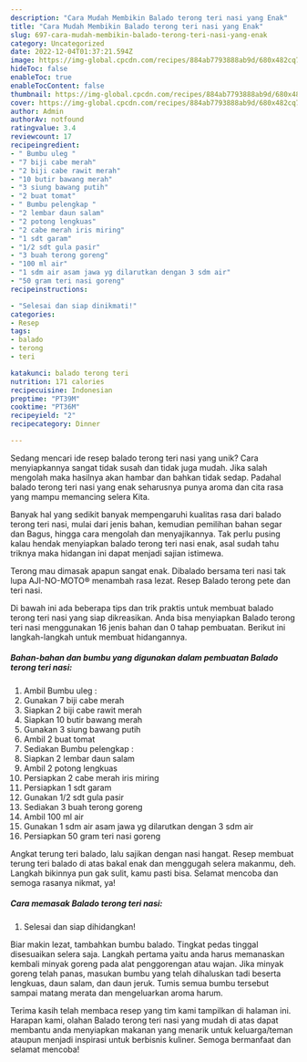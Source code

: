 ```yaml
---
description: "Cara Mudah Membikin Balado terong teri nasi yang Enak"
title: "Cara Mudah Membikin Balado terong teri nasi yang Enak"
slug: 697-cara-mudah-membikin-balado-terong-teri-nasi-yang-enak
category: Uncategorized
date: 2022-12-04T01:37:21.594Z
image: https://img-global.cpcdn.com/recipes/884ab7793888ab9d/680x482cq70/balado-terong-teri-nasi-foto-resep-utama.jpg
hideToc: false
enableToc: true
enableTocContent: false
thumbnail: https://img-global.cpcdn.com/recipes/884ab7793888ab9d/680x482cq70/balado-terong-teri-nasi-foto-resep-utama.jpg
cover: https://img-global.cpcdn.com/recipes/884ab7793888ab9d/680x482cq70/balado-terong-teri-nasi-foto-resep-utama.jpg
author: Admin
authorAv: notfound
ratingvalue: 3.4
reviewcount: 17
recipeingredient:
- " Bumbu uleg "
- "7 biji cabe merah"
- "2 biji cabe rawit merah"
- "10 butir bawang merah"
- "3 siung bawang putih"
- "2 buat tomat"
- " Bumbu pelengkap "
- "2 lembar daun salam"
- "2 potong lengkuas"
- "2 cabe merah iris miring"
- "1 sdt garam"
- "1/2 sdt gula pasir"
- "3 buah terong goreng"
- "100 ml air"
- "1 sdm air asam jawa yg dilarutkan dengan 3 sdm air"
- "50 gram teri nasi goreng"
recipeinstructions:

- "Selesai dan siap dinikmati!"
categories:
- Resep
tags:
- balado
- terong
- teri

katakunci: balado terong teri 
nutrition: 171 calories
recipecuisine: Indonesian
preptime: "PT39M"
cooktime: "PT36M"
recipeyield: "2"
recipecategory: Dinner

---
```





Sedang mencari ide resep balado terong teri nasi yang unik? Cara menyiapkannya sangat tidak susah dan tidak juga mudah. Jika salah mengolah maka hasilnya akan hambar dan bahkan tidak sedap. Padahal balado terong teri nasi yang enak seharusnya punya aroma dan cita rasa yang mampu memancing selera Kita.





Banyak hal yang sedikit banyak mempengaruhi kualitas rasa dari balado terong teri nasi, mulai dari jenis bahan, kemudian pemilihan bahan segar dan Bagus, hingga cara mengolah dan menyajikannya. Tak perlu pusing kalau hendak menyiapkan balado terong teri nasi enak,      asal sudah tahu triknya maka hidangan ini dapat menjadi sajian istimewa.














Terong mau dimasak apapun sangat enak. Dibalado bersama teri nasi tak lupa AJI-NO-MOTO® menambah rasa lezat. Resep Balado terong pete dan teri nasi.






Di bawah ini ada beberapa tips dan trik praktis untuk membuat balado terong teri nasi yang siap dikreasikan. Anda bisa menyiapkan Balado terong teri nasi menggunakan 16 jenis bahan dan 0 tahap pembuatan. Berikut ini langkah-langkah untuk membuat hidangannya.

<!--inarticleads1-->

##### Bahan-bahan dan bumbu yang digunakan dalam pembuatan Balado terong teri nasi:

1. Ambil  Bumbu uleg :
1. Gunakan 7 biji cabe merah
1. Siapkan 2 biji cabe rawit merah
1. Siapkan 10 butir bawang merah
1. Gunakan 3 siung bawang putih
1. Ambil 2 buat tomat
1. Sediakan  Bumbu pelengkap :
1. Siapkan 2 lembar daun salam
1. Ambil 2 potong lengkuas
1. Persiapkan 2 cabe merah iris miring
1. Persiapkan 1 sdt garam
1. Gunakan 1/2 sdt gula pasir
1. Sediakan 3 buah terong goreng
1. Ambil 100 ml air
1. Gunakan 1 sdm air asam jawa yg dilarutkan dengan 3 sdm air
1. Persiapkan 50 gram teri nasi goreng


Angkat terung teri balado, lalu sajikan dengan nasi hangat. Resep membuat terung teri balado di atas bakal enak dan menggugah selera makanmu, deh. Langkah bikinnya pun gak sulit, kamu pasti bisa. Selamat mencoba dan semoga rasanya nikmat, ya! 

<!--inarticleads2-->

##### Cara memasak Balado terong teri nasi:


1. Selesai dan siap dihidangkan!

Biar makin lezat, tambahkan bumbu balado. Tingkat pedas tinggal disesuaikan selera saja. Langkah pertama yaitu anda harus memanaskan kembali minyak goreng pada alat penggorengan atau wajan. Jika minyak goreng telah panas, masukan bumbu yang telah dihaluskan tadi beserta lengkuas, daun salam, dan daun jeruk. Tumis semua bumbu tersebut sampai matang merata dan mengeluarkan aroma harum. 

Terima kasih telah membaca resep yang tim kami tampilkan di halaman ini. Harapan kami, olahan Balado terong teri nasi yang mudah di atas dapat membantu anda menyiapkan makanan yang menarik untuk keluarga/teman ataupun menjadi inspirasi untuk berbisnis kuliner. Semoga bermanfaat dan selamat mencoba!
